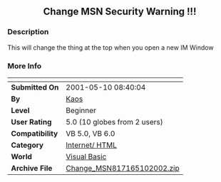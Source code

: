 ﻿<div align="center">

## Change MSN Security Warning \!\!\!


</div>

### Description

This will change the thing at the top when you open a new IM Window
 
### More Info
 


<span>             |<span>
---                |---
**Submitted On**   |2001-05-10 08:40:04
**By**             |[Kaos](https://github.com/Planet-Source-Code/PSCIndex/blob/master/ByAuthor/kaos.md)
**Level**          |Beginner
**User Rating**    |5.0 (10 globes from 2 users)
**Compatibility**  |VB 5\.0, VB 6\.0
**Category**       |[Internet/ HTML](https://github.com/Planet-Source-Code/PSCIndex/blob/master/ByCategory/internet-html__1-34.md)
**World**          |[Visual Basic](https://github.com/Planet-Source-Code/PSCIndex/blob/master/ByWorld/visual-basic.md)
**Archive File**   |[Change\_MSN817165102002\.zip](https://github.com/Planet-Source-Code/kaos-change-msn-security-warning__1-34648/archive/master.zip)








